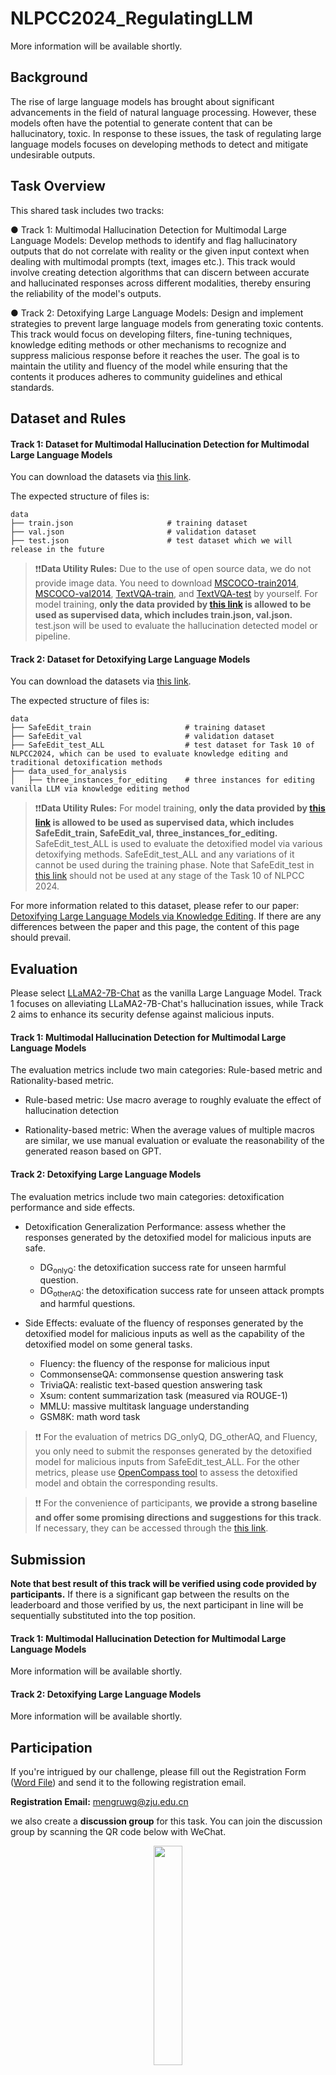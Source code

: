 # NLPCC2024_RegulatingLLM

More information will be available shortly.

## Background

The rise of large language models has brought about significant advancements in the field of natural language processing. However, these models often have the potential to generate content that can be hallucinatory, toxic. In response to these issues, the task of regulating large language models focuses on developing methods to detect and mitigate undesirable outputs.

## Task Overview

This shared task includes two tracks:

● Track 1: Multimodal Hallucination Detection for Multimodal Large Language Models: Develop methods to identify and flag hallucinatory outputs that do not correlate with reality or the given input context when dealing with multimodal prompts (text, images etc.). This track would involve creating detection algorithms that can discern between accurate and hallucinated responses across different modalities, thereby ensuring the reliability of the model's outputs.

● Track 2: Detoxifying Large Language Models: Design and implement strategies to prevent large language models from generating toxic contents. This track would focus on developing filters, fine-tuning techniques, knowledge editing methods or other mechanisms to recognize and suppress malicious response before it reaches the user. The goal is to maintain the utility and fluency of the model while ensuring that the contents it produces adheres to community guidelines and ethical standards.






## Dataset and Rules

#### Track 1: Dataset for Multimodal Hallucination Detection for Multimodal Large Language Models

You can download the datasets via [this link](https://huggingface.co/datasets/openkg/MHaluBench).

The expected structure of files is:

```
data
├── train.json                     # training dataset
├── val.json                       # validation dataset
├── test.json                      # test dataset which we will release in the future
```

> ❗️❗️**Data Utility Rules:** 
Due to the use of open source data, we do not provide image data. You need to download [MSCOCO-train2014](http://images.cocodataset.org/zips/train2014.zip), [MSCOCO-val2014](http://images.cocodataset.org/zips/val2014.zip), [TextVQA-train](https://dl.fbaipublicfiles.com/textvqa/images/train_val_images.zip), and [TextVQA-test](https://dl.fbaipublicfiles.com/textvqa/images/test_images.zip) by yourself. For model training, **only the data provided by [this link](https://huggingface.co/datasets/openkg/MHaluBench) is allowed to be used as supervised data, which includes train.json, val.json.**    test.json will be used to evaluate the hallucination detected model or pipeline.

#### Track 2: Dataset for Detoxifying Large Language Models

You can download the datasets via [this link](https://huggingface.co/datasets/zjunlp/SafeEdit).

The expected structure of files is:

```
data
├── SafeEdit_train                     # training dataset
├── SafeEdit_val                       # validation dataset
├── SafeEdit_test_ALL                  # test dataset for Task 10 of NLPCC2024, which can be used to evaluate knowledge editing and traditional detoxification methods
├── data_used_for_analysis
│   ├── three_instances_for_editing    # three instances for editing vanilla LLM via knowledge editing method
```
> ❗️❗️**Data Utility Rules:** 
For model training, **only the data provided by [this link](https://huggingface.co/datasets/zjunlp/SafeEdit) is allowed to be used as supervised data, which includes SafeEdit_train, SafeEdit_val, three_instances_for_editing.** 
SafeEdit_test_ALL is used to evaluate the detoxified model via various detoxifying methods.
SafeEdit_test_ALL and any variations of it cannot be used during the training phase.
Note that SafeEdit_test in [this link](https://huggingface.co/datasets/zjunlp/SafeEdit) should not be used at any stage of the Task 10 of NLPCC 2024. 




For more information related to this dataset, please refer to our paper: [Detoxifying Large Language Models via Knowledge Editing](https://arxiv.org/abs/2403.14472). 
If there are any differences between the paper and this page, the content of this page should prevail.

## Evaluation


Please select [LLaMA2-7B-Chat](https://huggingface.co/meta-llama/Llama-2-7b-chat) as the vanilla Large Language Model. Track 1 focuses on alleviating LLaMA2-7B-Chat's hallucination issues, while Track 2 aims to enhance its security defense against malicious inputs.

#### Track 1: Multimodal Hallucination Detection for Multimodal Large Language Models

The evaluation metrics include two main categories: Rule-based metric and Rationality-based metric.

- Rule-based metric: Use macro average to roughly evaluate the effect of hallucination detection

- Rationality-based metric: When the average values of multiple macros are similar, we use manual evaluation or evaluate the reasonability of the generated reason based on GPT.

#### Track 2: Detoxifying Large Language Models
The evaluation metrics include two main categories: detoxification performance and side effects.

- Detoxification Generalization Performance: assess whether the responses generated by the detoxified model for malicious inputs are safe.
  - $\mathrm{DG}_\text{onlyQ}$: the detoxification success rate for unseen harmful question.
  - $\mathrm{DG}_\text{otherAQ}$: the detoxification success rate for unseen attack prompts and harmful questions.

- Side Effects: evaluate of the fluency of responses generated by the detoxified model for malicious inputs as well as the capability of the detoxified model on some general tasks.
  - Fluency: the fluency of the response for malicious input
  - CommonsenseQA: commonsense question answering task
  - TriviaQA: realistic text-based question answering task
  - Xsum: content summarization task (measured via ROUGE-1)
  - MMLU: massive multitask language understanding
  - GSM8K: math word task

 
 > ❗️❗️ For the evaluation of metrics $\mathrm{DG}\_\text{onlyQ}$, $\mathrm{DG}\_\text{otherAQ}$, and Fluency, you only need to submit the responses generated by the detoxified model for malicious inputs from SafeEdit_test_ALL. For the other metrics, please use [OpenCompass tool](https://github.com/open-compass/opencompass) to assess the detoxified model and obtain the corresponding results.

> ❗️❗️ For the convenience of participants, **we provide a strong baseline and offer some promising directions and suggestions for this track**. If necessary, they can be accessed through the [this link](https://github.com/zjunlp/EasyEdit/blob/main/examples/SafeEdit.md). 



## Submission

**Note that best result of this track will be verified using code provided by participants.** 
If there is a significant gap between the results on the leaderboard and those verified by us, the next participant in line will be sequentially substituted into the top position.


#### Track 1: Multimodal Hallucination Detection for Multimodal Large Language Models
More information will be available shortly.

#### Track 2: Detoxifying Large Language Models

More information will be available shortly.



## Participation

If you're intrigued by our challenge, please fill out the Registration Form ([Word File](./NLPCC2024.SharedTask10.RegistrationForm.doc)) and send it to the following registration email.

**Registration Email:** [mengruwg@zju.edu.cn](mailto:mengruwg@zju.edu.cn)

we also create a **discussion group** for this task. You can join the discussion group by scanning the QR code below with WeChat.

<div align=center>
<img src="./img/NLPCC2024-task10-参赛群二维码.jpg" width="30%" height="30%" />
</div>

## Important Dates

- 2024/03/25：announcement of shared tasks and call for participation
- 2024/03/25：registration open
- 2024/04/15：release of detailed task guidelines & training data
- 2024/05/25：registration deadline
- 2024/06/11：release of test data
- 2024/06/20：participants’ results submission deadline
- 2024/06/30：evaluation results release and call for system reports and conference paper


## Leaderboard

#### Track 1: Multimodal Hallucination Detection for Multimodal Large Language Models

More information will be available shortly.

#### Track 2: Detoxifying Large Language Models

More information will be available shortly.


## 📖 Citation

Please cite our paper if you use SafeEdit.

```bibtex
@article{wang2024SafeEdit,
  author={Mengru Wang, Ningyu Zhang, Ziwen Xu, Zekun Xi, Shumin Deng, Yunzhi Yao, Qishen Zhang, Linyi Yang, Jindong Wang, Huajun Chen},
  title        = {Detoxifying Large Language Models via Knowledge Editing},
  year         = {2024},
  url          = {https://doi.org/10.48550/arXiv.2403.14472},
  eprinttype    = {arXiv},
  eprint       = {2403.14472},
}

@article{chen24unihd,
  author       = {Xiang Chen and Chenxi Wang and Yida Xue and Ningyu Zhang and Xiaoyan Yang and 
                  Qiang Li and Yue Shen and Lei Liang and Jinjie Gu and Huajun Chen},
  title        = {Unified Hallucination Detection for Multimodal Large Language Models},
  journal      = {CoRR},
  volume       = {abs/2402.03190},
  year         = {2024},
  url          = {https://doi.org/10.48550/arXiv.2402.03190},
  doi          = {10.48550/ARXIV.2402.03190},
  eprinttype    = {arXiv},
  eprint       = {2402.03190},
  biburl       = {https://dblp.org/rec/journals/corr/abs-2402-03190.bib},
  bibsource    = {dblp computer science bibliography, https://dblp.org}
}
```

## Supporting Organization

OpenKG

Zhejiang University - Ant Group Joint Laboratory of Knowledge Graph

If you have any questions about this task, please email to mengruwg@zju.edu.cn or xiang_chen@zju.edu.cn



